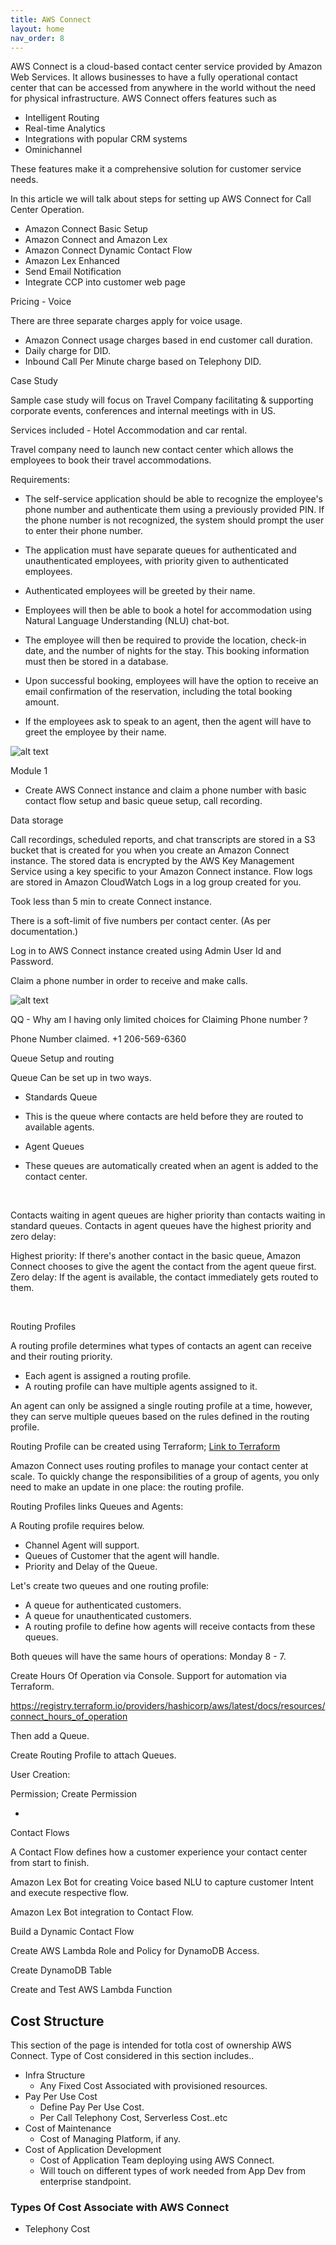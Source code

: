 ```yaml
---
title: AWS Connect
layout: home
nav_order: 8
---
```



AWS Connect is a cloud-based contact center service provided by Amazon Web Services. It allows businesses to have a fully operational contact center that can be accessed from anywhere in the world without the need for physical infrastructure. AWS Connect offers features such as 

- Intelligent Routing
- Real-time Analytics  
- Integrations with popular CRM systems
- Ominichannel


These features make it a comprehensive solution for customer service needs.

In this article we will talk about steps for setting up AWS Connect for Call Center Operation.

- Amazon Connect Basic Setup
- Amazon Connect and Amazon Lex
- Amazon Connect Dynamic Contact Flow
- Amazon Lex Enhanced
- Send Email Notification
- Integrate CCP into customer web page



Pricing  - Voice

There are three separate charges apply for voice usage.

- Amazon Connect usage charges based in end customer call duration.
- Daily charge for DID.
- Inbound Call Per Minute charge based on Telephony DID.



Case Study


Sample case study will focus on Travel Company facilitating & supporting corporate events, conferences and internal meetings with in US.

Services included - Hotel Accommodation and car rental.

Travel company need to launch new contact center which allows the employees to book their travel accommodations.

Requirements:

- The self-service application should be able to recognize the employee's phone number and authenticate them using a previously provided PIN. If the phone number is not recognized, the system should prompt the user to enter their phone number.

- The application must have separate queues for authenticated and unauthenticated employees, with priority given to authenticated employees.

- Authenticated employees will be greeted by their name.

- Employees will then be able to book a hotel for accommodation using Natural Language Understanding (NLU) chat-bot.

- The employee will then be required to provide the location, check-in date, and the number of nights for the stay. This booking information must then be stored in a database.

- Upon successful booking, employees will have the option to receive an email confirmation of the reservation, including the total booking amount.

- If the employees ask to speak to an agent, then the agent will have to greet the employee by their name.


![alt text](aws_connect_workshop.png)


Module 1

- Create AWS Connect instance and claim a phone number with basic contact flow setup and basic queue setup, call recording.


Data storage 

Call recordings, scheduled reports, and chat transcripts are stored in a S3 bucket that is created for you when you create an Amazon Connect instance. The stored data is encrypted by the AWS Key Management Service using a key specific to your Amazon Connect instance. Flow logs are stored in Amazon CloudWatch Logs in a log group created for you.

Took less than 5 min to create Connect instance.

There is a soft-limit of five numbers per contact center. (As per documentation.)


Log in to AWS Connect instance created using Admin User Id and Password.

Claim a phone number in order to receive and make calls.

![alt text](aws_connect_claim_phone.png.png)


QQ - Why am I having only limited choices for Claiming Phone number ?

Phone Number claimed.
+1 206-569-6360 


Queue Setup and routing

Queue Can be set up in two ways.

- Standards Queue 
* This is the queue where contacts are held before they are routed to available agents. 

- Agent Queues
* These queues are automatically created when an agent is added to the contact center.

<br>

Contacts waiting in agent queues are higher priority than contacts waiting in standard queues. Contacts in agent queues have the highest priority and zero delay:

Highest priority: If there's another contact in the basic queue, Amazon Connect chooses to give the agent the contact from the agent queue first.
Zero delay: If the agent is available, the contact immediately gets routed to them.

<br>

Routing Profiles

A routing profile determines what types of contacts an agent can receive and their routing priority.

- Each agent is assigned a routing profile.
- A routing profile can have multiple agents assigned to it.

An agent can only be assigned a single routing profile at a time, however, they can serve multiple queues based on the rules defined in the routing profile.

Routing Profile can be created using Terraform;
[Link to Terraform](https://registry.terraform.io/providers/hashicorp/aws/latest/docs/resources/connect_routing_profile)


Amazon Connect uses routing profiles to manage your contact center at scale. To quickly change the responsibilities of a group of agents, you only need to make an update in one place: the routing profile.


Routing Profiles links Queues and Agents:

A Routing profile requires below.

- Channel Agent will support.
- Queues of Customer that the agent will handle. 
- Priority and Delay of the Queue.



Let's create two queues and one routing profile:

- A queue for authenticated customers.
- A queue for unauthenticated customers.
- A routing profile to define how agents will receive contacts from these queues.

Both queues will have the same hours of operations: Monday 8 - 7.


Create Hours Of Operation via Console. Support for automation via Terraform.

https://registry.terraform.io/providers/hashicorp/aws/latest/docs/resources/connect_hours_of_operation


Then add a Queue.

Create Routing Profile to attach Queues.


User Creation:


Permission; Create Permission

- 


Contact Flows

A Contact Flow defines how a customer experience your contact center from start to finish. 




Amazon Lex Bot for creating Voice based NLU to capture customer Intent and execute respective flow.



Amazon Lex Bot integration to Contact Flow.



Build a Dynamic Contact Flow

Create AWS Lambda Role and Policy for DynamoDB Access.

Create DynamoDB Table

Create and Test AWS Lambda Function









## Cost Structure

This section of the page is intended for totla cost of ownership AWS Connect. Type of Cost considered in this section includes..

- Infra Structure
  * Any Fixed Cost Associated with provisioned resources.
- Pay Per Use Cost
  * Define Pay Per Use Cost.
  * Per Call Telephony Cost, Serverless Cost..etc
- Cost of Maintenance 
  * Cost of Managing Platform, if any.
- Cost of Application Development
  * Cost of Application Team deploying using AWS Connect. 
  * Will touch on different types of work needed from App Dev from enterprise standpoint.



### Types Of Cost Associate with AWS Connect

- Telephony Cost